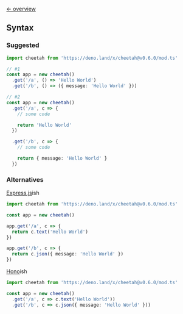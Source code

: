 [← overview](https://github.com/azurystudio/cheetah/blob/dev/guide/index.md)

## Syntax

### Suggested

```ts
import cheetah from 'https://deno.land/x/cheetah@v0.6.0/mod.ts'

// #1
const app = new cheetah()
  .get('/a', () => 'Hello World')
  .get('/b', () => ({ message: 'Hello World' }))

// #2
const app = new cheetah()
  .get('/a', c => {
    // some code

    return 'Hello World'
  })

  .get('/b', c => {
    // some code

    return { message: 'Hello World' }
  })
```

### Alternatives

[Express.js](https://github.com/expressjs/express)ish

```ts
import cheetah from 'https://deno.land/x/cheetah@v0.6.0/mod.ts'

const app = new cheetah()

app.get('/a', c => {
  return c.text('Hello World')
})

app.get('/b', c => {
  return c.json({ message: 'Hello World' })
})
```

[Hono](https://github.com/honojs/hono)ish

```ts
import cheetah from 'https://deno.land/x/cheetah@v0.6.0/mod.ts'

const app = new cheetah()
  .get('/a', c => c.text('Hello World'))
  .get('/b', c => c.json({ message: 'Hello World' }))
```
